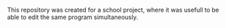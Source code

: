 This repository was created for a school project, where it was usefull to be able to edit the same program simultaneously.
